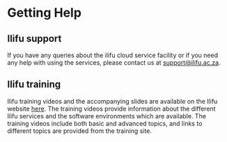 # Getting Help

## Ilifu support

If you have any queries about the ilifu cloud service facility or if you need any help with using the services, please contact us at support@ilifu.ac.za. 

## Ilifu training

Ilifu training videos and the accompanying slides are available on the Ilifu website [here](http://www.ilifu.ac.za/il/accessing-facilities/training). The training videos provide information about the different Ilifu services and the software environments which are available. The training videos include both basic and advanced topics, and links to different topics are provided from the training site.